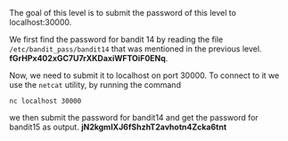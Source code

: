 The goal of this level is to submit the password of this level to localhost:30000.

We first find the password for bandit 14 by reading the file `/etc/bandit_pass/bandit14` that was mentioned in the previous level.
**fGrHPx402xGC7U7rXKDaxiWFTOiF0ENq**.

Now, we need to submit it to localhost on port 30000. To connect to it we use the `netcat` utility, by running the command 

```
nc localhost 30000
```

we then submit the password for bandit14 and get the password for bandit15 as output. 
**jN2kgmIXJ6fShzhT2avhotn4Zcka6tnt** 